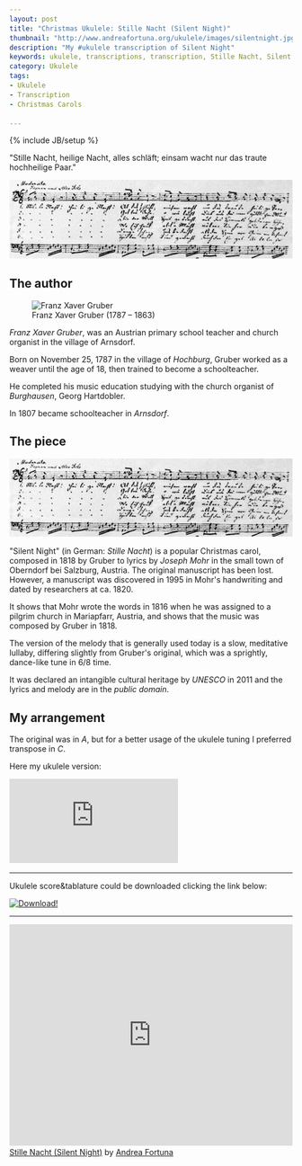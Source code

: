 ```yaml
---
layout: post
title: "Christmas Ukulele: Stille Nacht (Silent Night)"
thumbnail: "http://www.andreafortuna.org/ukulele/images/silentnight.jpg"
description: "My #ukulele transcription of Silent Night"
keywords: ukulele, transcriptions, transcription, Stille Nacht, Silent Night, music, fingerstyle
category: Ukulele
tags: 
- Ukulele
- Transcription
- Christmas Carols

---
```

{% include JB/setup %}

"Stille Nacht, heilige Nacht, alles schläft; einsam wacht nur das traute hochheilige Paar."

![SilentNight](/ukulele/images/silentnight.jpg)
<!-- more -->

The author
--
<figure>
  <img src="https://upload.wikimedia.org/wikipedia/commons/thumb/b/b0/Franz_Xaver_Gruber_%281787-1863%29.jpg/220px-Franz_Xaver_Gruber_%281787-1863%29.jpg" alt="Franz Xaver Gruber">
  <figcaption>Franz Xaver Gruber (1787 – 1863)</figcaption>
</figure>

*Franz Xaver Gruber*, was an Austrian primary school teacher and church organist in the village of Arnsdorf.

Born on November 25, 1787 in the village of *Hochburg*, Gruber worked as a weaver until the age of 18, then trained to become a schoolteacher.

He completed his music education studying with the church organist of *Burghausen*, Georg Hartdobler. 

In 1807 became schoolteacher in *Arnsdorf*.

The piece
--

![original score](/ukulele/images/silentnight.jpg)

"Silent Night" (in German: *Stille Nacht*) is a popular Christmas carol, composed in 1818 by Gruber to lyrics by *Joseph Mohr* in the small town of Oberndorf bei Salzburg, Austria. 
The original manuscript has been lost. However, a manuscript was discovered in 1995 in Mohr's handwriting and dated by researchers at ca. 1820. 

It shows that Mohr wrote the words in 1816 when he was assigned to a pilgrim church in Mariapfarr, Austria, and shows that the music was composed by Gruber in 1818.

The version of the melody that is generally used today is a slow, meditative lullaby, differing slightly from Gruber's original, which was a sprightly, dance-like tune in 6/8 time. 

It was declared an intangible cultural heritage by *UNESCO* in 2011 and the lyrics and melody are in the *public domain*.

My arrangement
--

The original was in *A*, but for a better usage of the ukulele tuning I preferred transpose in *C*.

Here my ukulele version:

<div class="video-container">
<iframe src="https://www.youtube.com/embed/G9Cnwvj8fDA" frameborder="0" allowfullscreen></iframe>
</div>

<hr/>

Ukulele score&tablature could be downloaded clicking the link below:

[![Download!](http://www.andreafortuna.org/images/Download-PDF-Button.png)](http://www.andreafortuna.org/ukulele/files/Silent_night.pdf)

<hr/>

<iframe width="100%" height="394" src="https://musescore.com/user/3227656/scores/1518981/embed" frameborder="0"></iframe><span><a href="https://musescore.com/user/3227656/scores/1518981">Stille Nacht (Silent Night)</a> by <a href="https://musescore.com/user/3227656">Andrea Fortuna</a></span> 